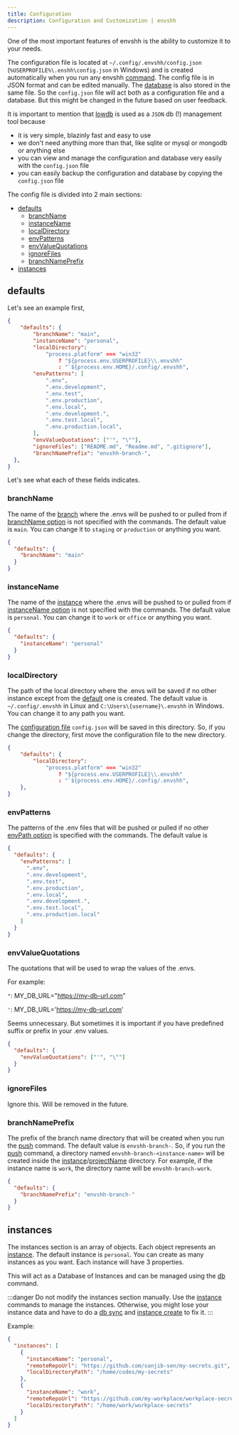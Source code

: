 ```yaml
---
title: Configuration
description: Configuration and Customization | envshh
---
```


One of the most important features of envshh is the ability to customize it to your needs.

The configuration file is located at `~/.config/.envshh/config.json` (`%USERPROFILE%\.enshh\config.json` in Windows) and is created automatically when you run any envshh [command](/commands). The config file is in JSON format and can be edited manually. The [database](#instances) is also stored in the same file. So the `config.json` file will act both as a configuration file and a database. But this might be changed in the future based on user feedback.

It is important to mention that [lowdb](https://github.com/typicode/lowdb) is used as a `JSON` db (!) management tool because

- it is very simple, blazinly fast and easy to use
- we don't need anything more than that, like sqlite or mysql or mongodb or anything else
- you can view and manage the configuration and database very easily with the `config.json` file
- you can easily backup the configuration and database by copying the `config.json` file

The config file is divided into 2 main sections:

- [defaults](#defaults)
  - [branchName](#branchname)
  - [instanceName](#instancename)
  - [localDirectory](#localdirectory)
  - [envPatterns](#envpatterns)
  - [envValueQuotations](#envvaluequotations)
  - [ignoreFiles](#ignorefiles)
  - [branchNamePrefix](#branchnameprefix)
- [instances](#instances)

## defaults

Let's see an example first,

```json
{
    "defaults": {
        "branchName": "main",
        "instanceName": "personal",
        "localDirectory":
            "process.platform" === "win32"
                ? "${process.env.USERPROFILE}\\.envshh"
                : "`${process.env.HOME}/.config/.envshh",
        "envPatterns": [
            ".env",
            ".env.development",
            ".env.test",
            ".env.production",
            ".env.local",
            ".env.development.",
            ".env.test.local",
            ".env.production.local",
        ],
        "envValueQuotations": ["'", "\""],
        "ignoreFiles": ["README.md", "Readme.md", ".gitignore"],
        "branchNamePrefix": "envshh-branch-",
  },
}
```

Let's see what each of these fields indicates.

### branchName

The name of the [branch](/core-concepts/branch) where the .envs will be pushed to or pulled from if [branchName option](/core-concepts/branch/#as-an-option) is not specified with the commands. The default value is `main`. You can change it to `staging` or `production` or anything you want.

```json
{
  "defaults": {
    "branchName": "main"
  }
}
```

### instanceName

The name of the [instance](/core-concepts/instance) where the .envs will be pushed to or pulled from if [instanceName option](/core-concepts/instance/#as-an-option) is not specified with the commands. The default value is `personal`. You can change it to `work` or `office` or anything you want.

```json
{
  "defaults": {
    "instanceName": "personal"
  }
}
```

### localDirectory

The path of the local directory where the .envs will be saved if no other instance except from the [default](#instancename) one is created. The default value is `~/.config/.envshh` in Linux and `C:\Users\{username}\.envshh` in Windows. You can change it to any path you want.

The [configuration file](/configuration) `config.json` will be saved in this directory. So, if you change the directory, first move the configuration file to the new directory.

```json
{
    "defaults": {
        "localDirectory":
            "process.platform" === "win32"
                ? "${process.env.USERPROFILE}\\.envshh"
                : "`${process.env.HOME}/.config/.envshh",
    },
}
```

### envPatterns

The patterns of the .env files that will be pushed or pulled if no other [envPath option](/core-concepts/env-path/#as-an-option) is specified with the commands. The default value is

```json
{
  "defaults": {
    "envPatterns": [
      ".env",
      ".env.development",
      ".env.test",
      ".env.production",
      ".env.local",
      ".env.development.",
      ".env.test.local",
      ".env.production.local"
    ]
  }
}
```

### envValueQuotations

The quotations that will be used to wrap the values of the .envs.

For example:

`"`:
MY_DB_URL="https://my-db-url.com"

`'`:
MY_DB_URL='https://my-db-url.com'

Seems unnecessary. But sometimes it is important if you have predefined suffix or prefix in your .env values.

```json
{
  "defaults": {
    "envValueQuotations": ["'", "\""]
  }
}
```

### ignoreFiles

Ignore this. Will be removed in the future.

### branchNamePrefix

The prefix of the branch name directory that will be created when you run the [push](/commands/push) command. The default value is `envshh-branch-`. So, if you run the [push](/commands/push) command, a directory named `envshh-branch-<instance-name>` will be created inside the [instance](/core-concepts/instance#3-local-directory-path)/[projectName](/core-concepts/project) directory. For example, if the instance name is `work`, the directory name will be `envshh-branch-work`.

```json
{
  "defaults": {
    "branchNamePrefix": "envshh-branch-"
  }
}
```

## instances

The instances section is an array of objects. Each object represents an [instance](/core-concepts/instance). The default instance is `personal`. You can create as many instances as you want. Each instance will have 3 properties.

This will act as a Database of Instances and can be managed using the [db](/commands/db) command.

:::danger
Do not modify the instances section manually. Use the [instance](/commands/instance) commands to manage the instances.
Otherwise, you might lose your instance data and have to do a [db sync](/commands/db#sync) and [instance create](/commands/instance#create) to fix it.
:::

Example:

```json
{
  "instances": [
    {
      "instanceName": "personal",
      "remoteRepoUrl": "https://github.com/sanjib-sen/my-secrets.git",
      "localDirectoryPath": "/home/codes/my-secrets"
    },
    {
      "instanceName": "work",
      "remoteRepoUrl": "https://github.com/my-workplace/workplace-secrets.git",
      "localDirectoryPath": "/home/work/workplace-secrets"
    }
  ]
}
```

